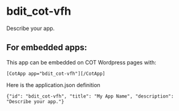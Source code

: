 bdit_cot-vfh
===========
Describe your app.

For embedded apps:
------------------
This app can be embedded on COT Wordpress pages with:

`[CotApp app="bdit_cot-vfh"][/CotApp]`

Here is the application.json definition

`{"id": "bdit_cot-vfh", "title": "My App Name", "description": "Describe your app."}`
